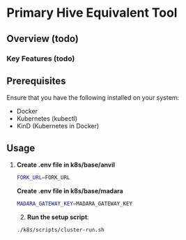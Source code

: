 # Primary Hive Equivalent Tool

## Overview (todo)

### Key Features (todo)

## Prerequisites

Ensure that you have the following installed on your system:

- Docker
- Kubernetes (kubectl)
- KinD (Kubernetes in Docker)

## Usage

1. **Create .env file in k8s/base/anvil**

   ```sh
   FORK_URL=FORK_URL
   ```

   **Create .env file in k8s/base/madara**

   ```sh
   MADARA_GATEWAY_KEY=MADARA_GATEWAY_KEY
   ```

   2. **Run the setup script**:

   ```sh
   ./k8s/scripts/cluster-run.sh
   ```
